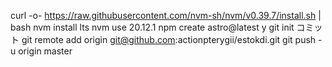 curl -o- https://raw.githubusercontent.com/nvm-sh/nvm/v0.39.7/install.sh | bash
nvm install lts
nvm use 20.12.1
npm create astro@latest
y
git init
コミット
git remote add origin git@github.com:actionpterygii/estokdi.git
git push -u origin master